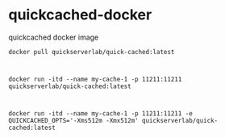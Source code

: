 # quickcached-docker
quickcached docker image


<code>docker pull quickserverlab/quick-cached:latest

docker run -itd --name my-cache-1 -p 11211:11211 quickserverlab/quick-cached:latest

docker run -itd --name my-cache-1 -p 11211:11211 -e QUICKCACHED_OPTS='-Xms512m -Xmx512m' quickserverlab/quick-cached:latest
</code>
